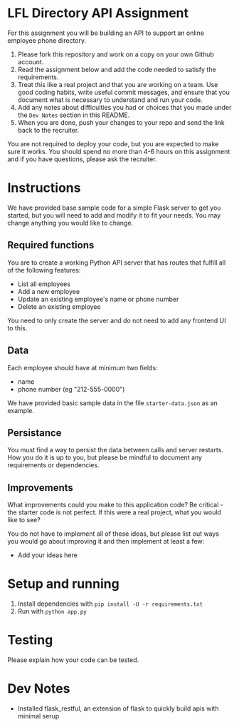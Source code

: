 # LFL Directory API Assignment

For this assignment you will be building an API to support an online employee
phone directory. 

1. Please fork this repository and work on a copy on your own Github account.
2. Read the assignment below and add the code needed to satisfy the
   requirements.
3. Treat this like a real project and that you are working on a team. Use good
   coding habits, write useful commit messages, and ensure that you document
   what is necessary to understand and run your code.
4. Add any notes about difficulties you had or choices that you made under the
   `Dev Notes` section in this README.
5. When you are done, push your changes to your repo and send the link back to the
   recruiter. 

You are not required to deploy your code, but you are expected to make sure it
works. You should spend no more than 4-6 hours on this assignment and if you
have questions, please ask the recruiter.

# Instructions

We have provided base sample code for a simple Flask server to get you started,
but you will need to add and modify it to fit your needs. You may change
anything you would like to change. 

## Required functions

You are to create a working Python API server that has routes that fulfill all
of the following features:

- List all employees
- Add a new employee
- Update an existing employee's name or phone number
- Delete an existing employee

You need to only create the server and do not need to add any frontend UI to
this.

## Data

Each employee should have at minimum two fields:

- name
- phone number (eg "212-555-0000")

We have provided basic sample data in the file `starter-data.json` as an
example. 

## Persistance

You must find a way to persist the data between calls and server restarts. How
you do it is up to you, but please be mindful to document any requirements or
dependencies. 

## Improvements

What improvements could you make to this application code? Be critical - the
starter code is not perfect. If this were a real project, what you would like to
see?

You do not have to implement all of these ideas, but please list out ways
you would go about improving it and then implement at least a few:

- Add your ideas here

# Setup and running

1. Install dependencies with `pip install -U -r requirements.txt`
2. Run with `python app.py`

# Testing

Please explain how your code can be tested.

# Dev Notes
- Installed flask_restful, an extension of flask to quickly build apis with minimal serup
